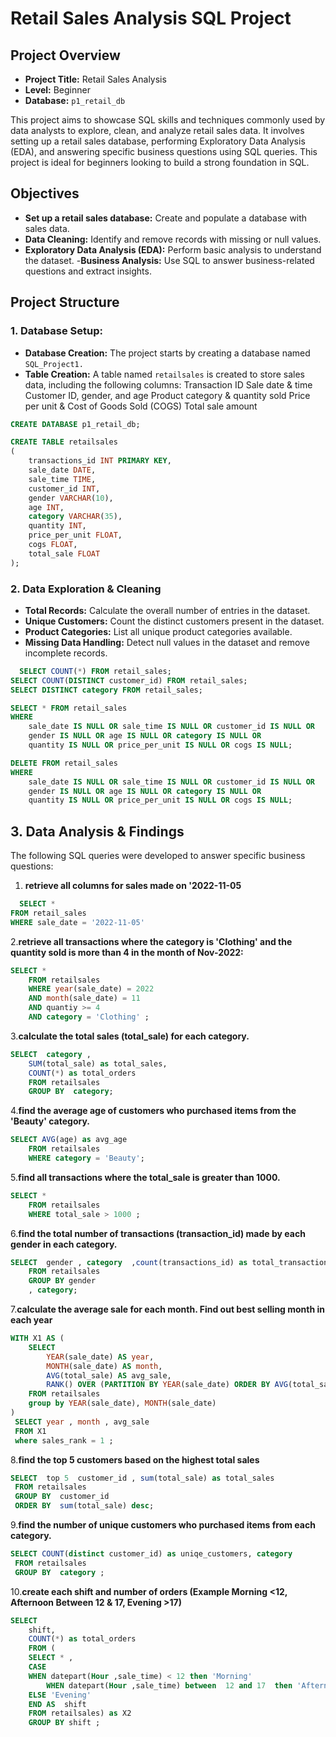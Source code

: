 # Retail Sales Analysis SQL Project
 ## Project Overview
- **Project Title:** Retail Sales Analysis
- **Level:** Beginner
- **Database:** `p1_retail_db`

This project aims to showcase SQL skills and techniques commonly used by data analysts to explore, clean, and analyze retail sales data. It involves setting up a retail sales database, performing Exploratory Data Analysis (EDA), and answering specific business questions using SQL queries. This project is ideal for beginners looking to build a strong foundation in SQL.

 ## Objectives
- **Set up a retail sales database:** Create and populate a database with sales data.
- **Data Cleaning:** Identify and remove records with missing or null values.
- **Exploratory Data Analysis (EDA):** Perform basic analysis to understand the dataset.
-**Business Analysis:** Use SQL to answer business-related questions and extract insights.

 ## Project Structure
 ###  1. **Database Setup:**
 - **Database Creation:** The project starts by creating a database named `SQL_Project1.`
 - **Table Creation:** A table named `retailsales` is created to store sales data, including the following columns:
Transaction ID
Sale date & time
Customer ID, gender, and age
Product category & quantity sold
Price per unit & Cost of Goods Sold (COGS)
Total sale amount

``` sql
CREATE DATABASE p1_retail_db;

CREATE TABLE retailsales
(
    transactions_id INT PRIMARY KEY,
    sale_date DATE,	
    sale_time TIME,
    customer_id INT,	
    gender VARCHAR(10),
    age INT,
    category VARCHAR(35),
    quantity INT,
    price_per_unit FLOAT,	
    cogs FLOAT,
    total_sale FLOAT
);
```
 ### 2. **Data Exploration & Cleaning**
- **Total Records:** Calculate the overall number of entries in the dataset.
- **Unique Customers:** Count the distinct customers present in the dataset.
- **Product Categories:** List all unique product categories available.
- **Missing Data Handling:** Detect null values in the dataset and remove incomplete records.
``` sql
  SELECT COUNT(*) FROM retail_sales;
SELECT COUNT(DISTINCT customer_id) FROM retail_sales;
SELECT DISTINCT category FROM retail_sales;

SELECT * FROM retail_sales
WHERE 
    sale_date IS NULL OR sale_time IS NULL OR customer_id IS NULL OR 
    gender IS NULL OR age IS NULL OR category IS NULL OR 
    quantity IS NULL OR price_per_unit IS NULL OR cogs IS NULL;

DELETE FROM retail_sales
WHERE 
    sale_date IS NULL OR sale_time IS NULL OR customer_id IS NULL OR 
    gender IS NULL OR age IS NULL OR category IS NULL OR 
    quantity IS NULL OR price_per_unit IS NULL OR cogs IS NULL;
```
## **3. Data Analysis & Findings**
 The following SQL queries were developed to answer specific business questions:
1. **retrieve all columns for sales made on '2022-11-05**
``` sql
  SELECT *
FROM retail_sales
WHERE sale_date = '2022-11-05'
```
2.**retrieve all transactions where the category is 'Clothing' and the quantity sold is more than 4 in the month of Nov-2022:**
``` sql
SELECT *
	FROM retailsales
	WHERE year(sale_date) = 2022  
	AND month(sale_date) = 11
	AND quantiy >= 4 
	AND category = 'Clothing' ;
```
3.**calculate the total sales (total_sale) for each category.**
``` sql
SELECT  category ,
	SUM(total_sale) as total_sales,
	COUNT(*) as total_orders
	FROM retailsales
	GROUP BY  category;
```
4.**find the average age of customers who purchased items from the 'Beauty' category.**
``` sql
SELECT AVG(age) as avg_age
	FROM retailsales
	WHERE category = 'Beauty';
```
5.**find all transactions where the total_sale is greater than 1000.**
``` sql
SELECT * 
	FROM retailsales
	WHERE total_sale > 1000 ;
```
6.**find the total number of transactions (transaction_id) made by each gender in each category.**
``` sql
SELECT  gender , category  ,count(transactions_id) as total_transaction
	FROM retailsales
	GROUP BY gender
	, category;
```
7.**calculate the average sale for each month. Find out best selling month in each year**
``` sql
WITH X1 AS (
    SELECT
        YEAR(sale_date) AS year, 
        MONTH(sale_date) AS month, 
        AVG(total_sale) AS avg_sale, 
        RANK() OVER (PARTITION BY YEAR(sale_date) ORDER BY AVG(total_sale) DESC) AS sales_rank
    FROM retailsales
    group by YEAR(sale_date), MONTH(sale_date)
)
 SELECT year , month , avg_sale 
 FROM X1
 where sales_rank = 1 ;
```
8.**find the top 5 customers based on the highest total sales**
``` sql
SELECT  top 5  customer_id , sum(total_sale) as total_sales 
 FROM retailsales
 GROUP BY  customer_id 
 ORDER BY  sum(total_sale) desc;
```
9.**find the number of unique customers who purchased items from each category.**
``` sql
SELECT COUNT(distinct customer_id) as uniqe_customers, category 
 FROM retailsales
 GROUP BY  category ;
```
10.**create each shift and number of orders (Example Morning <12, Afternoon Between 12 & 17, Evening >17)**
``` sql
SELECT
	shift,
	COUNT(*) as total_orders 
	FROM (
	SELECT * ,
	CASE 
	WHEN datepart(Hour ,sale_time) < 12 then 'Morning'
        WHEN datepart(Hour ,sale_time) between  12 and 17  then 'Afternoon'
	ELSE 'Evening'
	END AS  shift 
	FROM retailsales) as X2
	GROUP BY shift ;
```
















